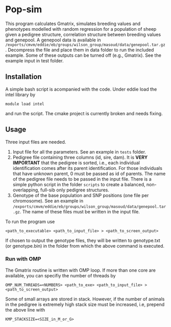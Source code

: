 # Pop-sim
This program calculates Gmatrix, simulates breeding values and phenotypes modelled with random regression for a population of sheep given a pedigree structure, correlation structure between breeding values and genepool. A genepool data is available in `/exports/cmvm/eddie/eb/groups/wilson_group/masoud/data/genepool.tar.gz`. Decompress the file and place them in data folder to run the included example. Some of these outputs can be turned off (e.g., Gmatrix). See the example input in test folder.

## Installation
A simple bash script is acompanied with the code. Under eddie load the intel library by

``` shell
module load intel
```

and run the script. The cmake project is currently broken and needs fixing. 

## Usage
Three input files are needed.
1. Input file for all the parameters. See an example in `tests` folder.
2. Pedigree file containing three columns (id, sire, dam). It is **VERY IMPORTANT** that the pedigree is sorted, i.e., each individual identification comes after its parent identification. For those individuals that have unknown parent, 0 must be passed as id of parents. The name of the pedigree file needs to be passed in the input file. There is a simple python script in the folder `scripts` to create a balanced, non-overlapping, full-sib only pedigree structures.
3. Genotype of the base population and SNP positions (one file per chromosome). See an example in `/exports/cmvm/eddie/eb/groups/wilson_group/masoud/data/genepool.tar.gz`. The name of these files must be written in the input file.

To run the program use

``` shell
<path_to_executable> <path_to_input_file> > <path_to_screen_output>
```

If chosen to output the genotype files, they will be written to genotype.txt (or genotype.bin) in the folder from which the above command is executed.

### Run with OMP
The Gmatrix routine is written with OMP loop. If more than one core are available, you can specifiy the number of threads by
``` shell
OMP_NUM_THREADS=<NUMBERS> <path_to_exe> <path_to_input_file> > <path_to_screen_output>
```
Some of small arrays are stored in stack. However, if the number of animals in the pedigree is extremely high stack size must be increased, i.e, prepend the above line with
```shell
KMP_STACKSIZE=<SIZE_in_M_or_G>
```
